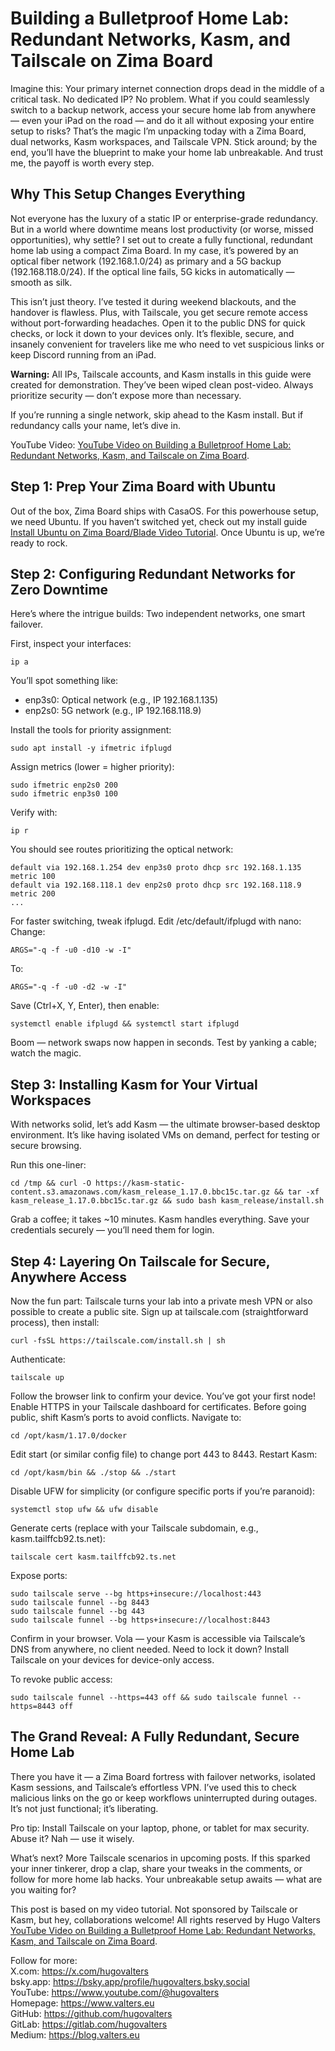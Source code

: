 # Building a Bulletproof Home Lab: Redundant Networks, Kasm, and Tailscale on Zima Board

Imagine this: Your primary internet connection drops dead in the middle of a critical task. No dedicated IP? No problem. What if you could seamlessly switch to a backup network, access your secure home lab from anywhere — even your iPad on the road — and do it all without exposing your entire setup to risks? That’s the magic I’m unpacking today with a Zima Board, dual networks, Kasm workspaces, and Tailscale VPN. Stick around; by the end, you’ll have the blueprint to make your home lab unbreakable. And trust me, the payoff is worth every step.

## Why This Setup Changes Everything

Not everyone has the luxury of a static IP or enterprise-grade redundancy. But in a world where downtime means lost productivity (or worse, missed opportunities), why settle? I set out to create a fully functional, redundant home lab using a compact Zima Board. In my case, it’s powered by an optical fiber network (192.168.1.0/24) as primary and a 5G backup (192.168.118.0/24). If the optical line fails, 5G kicks in automatically — smooth as silk.

This isn’t just theory. I’ve tested it during weekend blackouts, and the handover is flawless. Plus, with Tailscale, you get secure remote access without port-forwarding headaches. Open it to the public DNS for quick checks, or lock it down to your devices only. It’s flexible, secure, and insanely convenient for travelers like me who need to vet suspicious links or keep Discord running from an iPad.

**Warning:** All IPs, Tailscale accounts, and Kasm installs in this guide were created for demonstration. They’ve been wiped clean post-video. Always prioritize security — don’t expose more than necessary.

If you’re running a single network, skip ahead to the Kasm install. But if redundancy calls your name, let’s dive in.

YouTube Video: [YouTube Video on Building a Bulletproof Home Lab: Redundant Networks, Kasm, and Tailscale on Zima Board](https://www.youtube.com/watch?v=Wj6I6KFwl6s&t).

## Step 1: Prep Your Zima Board with Ubuntu

Out of the box, Zima Board ships with CasaOS. For this powerhouse setup, we need Ubuntu. If you haven’t switched yet, check out my install guide [Install Ubuntu on Zima Board/Blade Video Tutorial](https://www.youtube.com/watch?v=sKwpDblye0). Once Ubuntu is up, we’re ready to rock.

## Step 2: Configuring Redundant Networks for Zero Downtime

Here’s where the intrigue builds: Two independent networks, one smart failover.

First, inspect your interfaces:
```
ip a
```

You’ll spot something like:
* enp3s0: Optical network (e.g., IP 192.168.1.135)
* enp2s0: 5G network (e.g., IP 192.168.118.9)

Install the tools for priority assignment:
```
sudo apt install -y ifmetric ifplugd
```

Assign metrics (lower = higher priority):
```
sudo ifmetric enp2s0 200
sudo ifmetric enp3s0 100
```

Verify with:
```
ip r
```

You should see routes prioritizing the optical network:
```
default via 192.168.1.254 dev enp3s0 proto dhcp src 192.168.1.135 metric 100
default via 192.168.118.1 dev enp2s0 proto dhcp src 192.168.118.9 metric 200
...
```

For faster switching, tweak ifplugd. Edit /etc/default/ifplugd with nano:
Change:
```
ARGS="-q -f -u0 -d10 -w -I"
```

To:
```
ARGS="-q -f -u0 -d2 -w -I"
```

Save (Ctrl+X, Y, Enter), then enable:
```
systemctl enable ifplugd && systemctl start ifplugd
```

Boom — network swaps now happen in seconds. Test by yanking a cable; watch the magic.

## Step 3: Installing Kasm for Your Virtual Workspaces
With networks solid, let’s add Kasm — the ultimate browser-based desktop environment. It’s like having isolated VMs on demand, perfect for testing or secure browsing.

Run this one-liner:
```
cd /tmp && curl -O https://kasm-static-content.s3.amazonaws.com/kasm_release_1.17.0.bbc15c.tar.gz && tar -xf kasm_release_1.17.0.bbc15c.tar.gz && sudo bash kasm_release/install.sh
```

Grab a coffee; it takes ~10 minutes. Kasm handles everything. Save your credentials securely — you’ll need them for login.

## Step 4: Layering On Tailscale for Secure, Anywhere Access
Now the fun part: Tailscale turns your lab into a private mesh VPN or also possible to create a public site. Sign up at tailscale.com (straightforward process), then install:
```
curl -fsSL https://tailscale.com/install.sh | sh
```

Authenticate:
```
tailscale up
```

Follow the browser link to confirm your device. You’ve got your first node!
Enable HTTPS in your Tailscale dashboard for certificates.
Before going public, shift Kasm’s ports to avoid conflicts. Navigate to:
```
cd /opt/kasm/1.17.0/docker
```

Edit start (or similar config file) to change port 443 to 8443. Restart Kasm:
```
cd /opt/kasm/bin && ./stop && ./start
```

Disable UFW for simplicity (or configure specific ports if you’re paranoid):
```
systemctl stop ufw && ufw disable
```

Generate certs (replace with your Tailscale subdomain, e.g., kasm.tailffcb92.ts.net):
```
tailscale cert kasm.tailffcb92.ts.net
```

Expose ports:
```
sudo tailscale serve --bg https+insecure://localhost:443
sudo tailscale funnel --bg 8443
sudo tailscale funnel --bg 443
sudo tailscale funnel --bg https+insecure://localhost:8443
```

Confirm in your browser. Vola — your Kasm is accessible via Tailscale’s DNS from anywhere, no client needed. Need to lock it down? Install Tailscale on your devices for device-only access.

To revoke public access:
```
sudo tailscale funnel --https=443 off && sudo tailscale funnel --https=8443 off
```

## The Grand Reveal: A Fully Redundant, Secure Home Lab
There you have it — a Zima Board fortress with failover networks, isolated Kasm sessions, and Tailscale’s effortless VPN. I’ve used this to check malicious links on the go or keep workflows uninterrupted during outages. It’s not just functional; it’s liberating.

Pro tip: Install Tailscale on your laptop, phone, or tablet for max security. Abuse it? Nah — use it wisely.

What’s next? More Tailscale scenarios in upcoming posts. If this sparked your inner tinkerer, drop a clap, share your tweaks in the comments, or follow for more home lab hacks. Your unbreakable setup awaits — what are you waiting for?

This post is based on my video tutorial. Not sponsored by Tailscale or Kasm, but hey, collaborations welcome! All rights reserved by Hugo Valters
[YouTube Video on Building a Bulletproof Home Lab: Redundant Networks, Kasm, and Tailscale on Zima Board](https://www.youtube.com/watch?v=Wj6I6KFwl6s&t).

Follow for more:<br>
X.com: https://x.com/hugovalters<br>
bsky.app: https://bsky.app/profile/hugovalters.bsky.social<br>
YouTube: https://www.youtube.com/@hugovalters<br>
Homepage: https://www.valters.eu<br>
GitHub: https://github.com/hugovalters<br>
GitLab: https://gitlab.com/hugovalters<br>
Medium: https://blog.valters.eu
